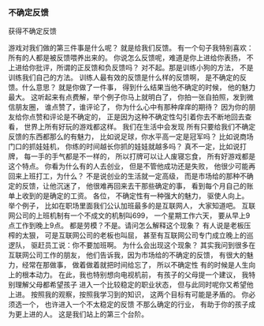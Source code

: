 ### 不确定反馈
获得不确定反馈

游戏对我们做的第三件事是什么呢？
就是给我们反馈。
有一个句子我特别喜欢：
所有的人都是被反馈喂养出来的。
你说怎么反馈呢，难道是你上进给你表扬，
不上进给你批评，所谓的正反馈和负反馈吗？
对不起。那是训练小狗的方法，
不是训练我们自己的方法。
训练人最有效的反馈是什么样的反馈啊，
是不确定的反馈。什么意思？
就是你做了一件事，
得到什么结果当他不确定的时候，
他的魅力最大。
这听起来有点费解，举个例子你马上就明白了，
你拍一张自拍照，发到微信朋友圈，
谁点赞了，谁评论了，
你为什么心中有那种痒痒的期待？
因为你的朋友给你点赞和评论是不确定的，
正是因为这种不确定性勾引着你去不断地回去查看，
世界上所有好玩的游戏都这样。
我们在生活中会发现
所有只要给我们不确定反馈的东西都那么的有魅力，
比如说足球，你水平高一定是冠军吗？
比如说商场门口的抓娃娃机，
你练的时间越长你抓的娃娃就越多吗？
真不一定，比如说打牌，
每一手的手气都是不一样的，
所以打牌可以让人废寝忘食，
所有好游戏都是这个特点。
你看为什么有的人去创业，
但是不管他成功还是失败，
他很少可能再回来上班打工，为什么？
不是说创业的生活就一定高级，
而是市场给的那种不确定的反馈，让他沉迷了，
他很难再回来去干那些确定的事，
看到每个月自己的账单上收到的是确定的工资。
各位，
不确定性有一种强大的魅力，
驱使人向上。
举个例子，
比如在职场里面我们公认加班最多的是互联网人，
大家知道吧。
互联网公司的上班机制有一个不成文的机制叫699，
一个星期工作六天，
要从早上9点工作到晚上9点。
都是劳模？不是。请问怎么解释这个现象？
有人说是老板压榨的太狠，
可是互联网公司的老板也叫屈，
甚至有互联网公司专门成立晚上的巡逻队，
驱赶员工说：你不要加班啊。
为什么会出现这个现象？
其实我问到很多在互联网公司工作的朋友，
他们告诉我，因为市场给的不确定的反馈，
有很大的魅力，经常在那做事，
做着做着就把时间给忘了，
所以不确定性
有的时候是人生向上的根本动力。
在此，我也特别想向电视机前，
有孩子的父母提一个建议，
我特别理解父母都希望孩子
进入一个比较稳定的职业状态，
但与此同时呢你又希望他上进。
按照我的观察，按照我学习到的知识，
这两个目标有可能是矛盾的。
你必须选一个，
也许进入一个不太稳定的反馈
不那么确定的行业，
有助于你的孩子成为更上进的人。
这是我们站上的第三个台阶。


